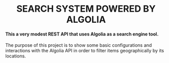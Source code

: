 <h1 align="center"> SEARCH SYSTEM POWERED BY ALGOLIA </h1> 

#### This a very modest REST API that uses Algolia as a search engine tool.

The purpose of this project is to show some basic configurations and interactions with the Algolia API in order to filter items geographically by its locations.